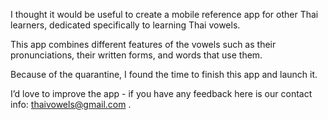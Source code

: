I thought it would be useful to create a mobile reference app for other Thai learners, dedicated specifically to learning Thai vowels.

This app combines different features of the vowels such as their pronunciations, their written forms, and words that use them.

Because of the quarantine, I found the time to finish this app and launch it.

I’d love to improve the app - if you have any feedback here is our contact info: thaivowels@gmail.com .
